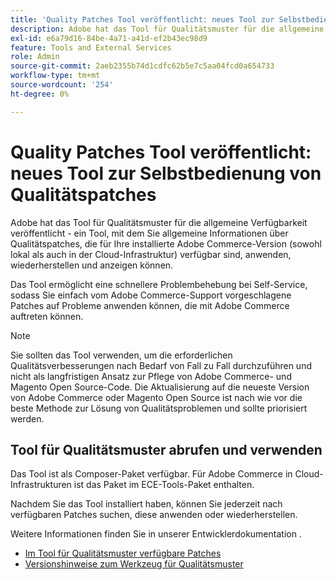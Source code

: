 ```yaml
---
title: 'Quality Patches Tool veröffentlicht: neues Tool zur Selbstbedienung von Qualitätspatches'
description: Adobe hat das Tool für Qualitätsmuster für die allgemeine Verfügbarkeit veröffentlicht - ein Tool, mit dem Sie allgemeine Informationen über Qualitätspatches, die für Ihre installierte Adobe Commerce-Version (sowohl lokal als auch in der Cloud-Infrastruktur) verfügbar sind, anwenden, wiederherstellen und anzeigen können.
exl-id: e6a79d16-84be-4a71-a41d-ef2b43ec98d9
feature: Tools and External Services
role: Admin
source-git-commit: 2aeb2355b74d1cdfc62b5e7c5aa04fcd0a654733
workflow-type: tm+mt
source-wordcount: '254'
ht-degree: 0%

---
```


# Quality Patches Tool veröffentlicht: neues Tool zur Selbstbedienung von Qualitätspatches

Adobe hat das Tool für Qualitätsmuster für die allgemeine Verfügbarkeit veröffentlicht - ein Tool, mit dem Sie allgemeine Informationen über Qualitätspatches, die für Ihre installierte Adobe Commerce-Version (sowohl lokal als auch in der Cloud-Infrastruktur) verfügbar sind, anwenden, wiederherstellen und anzeigen können.

Das Tool ermöglicht eine schnellere Problembehebung bei Self-Service, sodass Sie einfach vom Adobe Commerce-Support vorgeschlagene Patches auf Probleme anwenden können, die mit Adobe Commerce auftreten können.

>[!NOTE]
>
>Sie sollten das Tool verwenden, um die erforderlichen Qualitätsverbesserungen nach Bedarf von Fall zu Fall durchzuführen und nicht als langfristigen Ansatz zur Pflege von Adobe Commerce- und Magento Open Source-Code. Die Aktualisierung auf die neueste Version von Adobe Commerce oder Magento Open Source ist nach wie vor die beste Methode zur Lösung von Qualitätsproblemen und sollte priorisiert werden.

## Tool für Qualitätsmuster abrufen und verwenden

Das Tool ist als Composer-Paket verfügbar. Für Adobe Commerce in Cloud-Infrastrukturen ist das Paket im ECE-Tools-Paket enthalten.

Nachdem Sie das Tool installiert haben, können Sie jederzeit nach verfügbaren Patches suchen, diese anwenden oder wiederherstellen.

Weitere Informationen finden Sie in unserer Entwicklerdokumentation .

* [Im Tool für Qualitätsmuster verfügbare Patches](https://experienceleague.adobe.com/tools/commerce-quality-patches/index.html)
* [Versionshinweise zum Werkzeug für Qualitätsmuster](https://experienceleague.adobe.com/en/docs/commerce-operations/tools/quality-patches-tool/release-notes)
